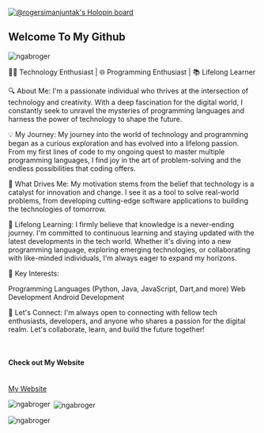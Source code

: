[![@rogersimanjuntak's Holopin board](https://holopin.me/rogersimanjuntak)](https://holopin.io/@rogersimanjuntak)
<h2>Welcome To My Github</h2> <p align="left"> <img src="https://komarev.com/ghpvc/?username=ngabroger&label=Profile%20views&color=0e75b6&style=flat" alt="ngabroger" /> </p>
<p>👩‍💻 Technology Enthusiast | 🌐 Programming Enthusiast | 📚 Lifelong Learner

🔍 About Me:
I'm a passionate individual who thrives at the intersection of technology and creativity. With a deep fascination for the digital world, I constantly seek to unravel the mysteries of programming languages and harness the power of technology to shape the future.

💡 My Journey:
My journey into the world of technology and programming began as a curious exploration and has evolved into a lifelong passion. From my first lines of code to my ongoing quest to master multiple programming languages, I find joy in the art of problem-solving and the endless possibilities that coding offers.

🚀 What Drives Me:
My motivation stems from the belief that technology is a catalyst for innovation and change. I see it as a tool to solve real-world problems, from developing cutting-edge software applications to building the technologies of tomorrow.

🌟 Lifelong Learning:
I firmly believe that knowledge is a never-ending journey. I'm committed to continuous learning and staying updated with the latest developments in the tech world. Whether it's diving into a new programming language, exploring emerging technologies, or collaborating with like-minded individuals, I'm always eager to expand my horizons.

📌 Key Interests:

Programming Languages (Python, Java, JavaScript, Dart,and more)
Web Development
Android Development

📧 Let's Connect:
I'm always open to connecting with fellow tech enthusiasts, developers, and anyone who shares a passion for the digital realm. Let's collaborate, learn, and build the future together!</p>
<br>
<h4>Check out My Website</h4>
</br>
<a href="https://ngabroger.github.io/">My Website</a>
<br>
<p><img align="left" src="https://github-readme-stats.vercel.app/api/top-langs?username=ngabroger&show_icons=true&locale=en&layout=compact" alt="ngabroger" /></p>

<p>&nbsp;<img align="center" src="https://github-readme-stats.vercel.app/api?username=ngabroger&show_icons=true&locale=en" alt="ngabroger" /></p>
<p><img align="center" src="https://github-readme-streak-stats.herokuapp.com/?user=ngabroger" alt="ngabroger" /></p>
